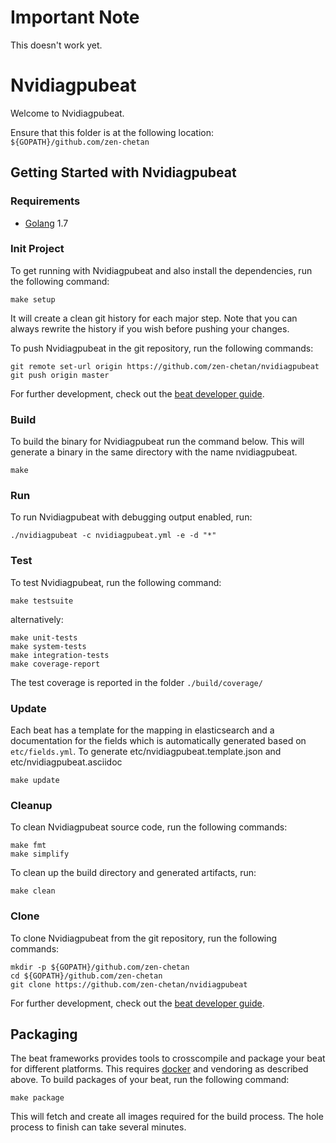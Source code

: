 # Important Note
This doesn't work yet.

# Nvidiagpubeat

Welcome to Nvidiagpubeat.

Ensure that this folder is at the following location:
`${GOPATH}/github.com/zen-chetan`

## Getting Started with Nvidiagpubeat

### Requirements

* [Golang](https://golang.org/dl/) 1.7

### Init Project
To get running with Nvidiagpubeat and also install the
dependencies, run the following command:

```
make setup
```

It will create a clean git history for each major step. Note that you can always rewrite the history if you wish before pushing your changes.

To push Nvidiagpubeat in the git repository, run the following commands:

```
git remote set-url origin https://github.com/zen-chetan/nvidiagpubeat
git push origin master
```

For further development, check out the [beat developer guide](https://www.elastic.co/guide/en/beats/libbeat/current/new-beat.html).

### Build

To build the binary for Nvidiagpubeat run the command below. This will generate a binary
in the same directory with the name nvidiagpubeat.

```
make
```


### Run

To run Nvidiagpubeat with debugging output enabled, run:

```
./nvidiagpubeat -c nvidiagpubeat.yml -e -d "*"
```


### Test

To test Nvidiagpubeat, run the following command:

```
make testsuite
```

alternatively:
```
make unit-tests
make system-tests
make integration-tests
make coverage-report
```

The test coverage is reported in the folder `./build/coverage/`

### Update

Each beat has a template for the mapping in elasticsearch and a documentation for the fields
which is automatically generated based on `etc/fields.yml`.
To generate etc/nvidiagpubeat.template.json and etc/nvidiagpubeat.asciidoc

```
make update
```


### Cleanup

To clean  Nvidiagpubeat source code, run the following commands:

```
make fmt
make simplify
```

To clean up the build directory and generated artifacts, run:

```
make clean
```


### Clone

To clone Nvidiagpubeat from the git repository, run the following commands:

```
mkdir -p ${GOPATH}/github.com/zen-chetan
cd ${GOPATH}/github.com/zen-chetan
git clone https://github.com/zen-chetan/nvidiagpubeat
```


For further development, check out the [beat developer guide](https://www.elastic.co/guide/en/beats/libbeat/current/new-beat.html).


## Packaging

The beat frameworks provides tools to crosscompile and package your beat for different platforms. This requires [docker](https://www.docker.com/) and vendoring as described above. To build packages of your beat, run the following command:

```
make package
```

This will fetch and create all images required for the build process. The hole process to finish can take several minutes.
